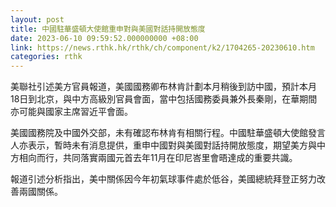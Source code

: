 ```yaml
---
layout: post
title: 中國駐華盛頓大使館重申對與美國對話持開放態度
date: 2023-06-10 09:59:52.000000000 +08:00
link: https://news.rthk.hk/rthk/ch/component/k2/1704265-20230610.htm
categories: rthk
---
```


美聯社引述美方官員報道，美國國務卿布林肯計劃本月稍後到訪中國，預計本月18日到北京，與中方高級別官員會面，當中包括國務委員兼外長秦剛，在華期間亦可能與國家主席習近平會面。

美國國務院及中國外交部，未有確認布林肯有相關行程。中國駐華盛頓大使館發言人亦表示，暫時未有消息提供，重申中國對與美國對話持開放態度，期望美方與中方相向而行，共同落實兩國元首去年11月在印尼峇里會晤達成的重要共識。

報道引述分析指出，美中關係因今年初氣球事件處於低谷，美國總統拜登正努力改善兩國關係。
